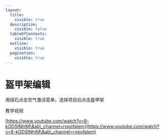 ```yaml
---
layout:
  title:
    visible: true
  description:
    visible: false
  tableOfContents:
    visible: true
  outline:
    visible: true
  pagination:
    visible: true
---
```


# 盔甲架编辑

用燧石点击空气激活菜单，选择项目后点击盔甲架

教学视频

[https://www.youtube.com/watch?v=8-kODSlNhtM\&ab\_channel=rypofalem](https://www.youtube.com/watch?v=8-kODSlNhtM\&ab\_channel=rypofalem)
